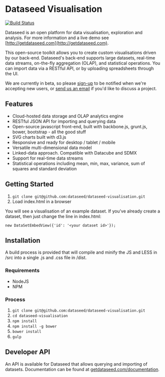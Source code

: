 # Dataseed Visualisation

[![Build Status](https://travis-ci.org/dataseed/dataseed-visualisation.svg)](https://travis-ci.org/dataseed/dataseed-visualisation)

Dataseed is an open platform for data visualisation, exploration and analysis. For more information and a live demo see [http://getdataseed.com](http://getdataseed.com).

This open-source toolkit allows you to create custom visualisations driven by our back-end. Dataseed's back-end supports large datasets, real-time data streams, on-the-fly aggregation (OLAP), and statistical operations.  You can import data via a RESTful API, or by uploading spreadsheets through the UI.

We are currently in beta, so please [sign-up](http://getdataseed.com#find-out-more) to be notified when we're accepting new users, or [send us an email](mailto:team@getdataseed.com) if you'd like to discuss a project.


## Features

* Cloud-hosted data storage and OLAP analytics engine
* RESTful JSON API for importing and querying data
* Open-source javascript front-end, built with backbone.js, grunt.js, bower, bootstrap - all the good stuff
* SVG charts built with d3.js
* Responsive and ready for desktop / tablet / mobile
* Versatile multi-dimensional data model
* Linked-data approach. Compatible with Datacube and SDMX
* Support for real-time data streams
* Statistical operations including mean, min, max, variance, sum of squares and standard deviation


## Getting Started

1. ```git clone git@github.com:dataseed/dataseed-visualisation.git```
2. Load index.html in a browser

You will see a visualisation of an example dataset. If you've already create a dataset, then just change the line in index.html:

```new DataSetEmbedView({'id': '<your dataset id>'});```


## Installation

A build process is provided that will compile and minify the JS and LESS in /src into a single .js and .css file in /dist.

### Requirements

* NodeJS
* NPM

### Process

1. ```git clone git@github.com:dataseed/dataseed-visualisation.git```
2. ```cd dataseed-visualisation```
3. ```npm install```
4. ```npm install -g bower```
5. ```bower install```
6. ```gulp```


## Developer API

An API is available for Dataseed that allows querying and importing of datasets. Documentation can be found at [getdataseed.com/documentation](http://getdataseed.com/documentation).
